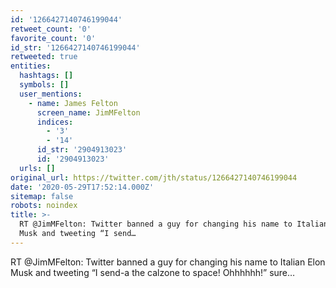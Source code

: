 ```yaml
---
id: '1266427140746199044'
retweet_count: '0'
favorite_count: '0'
id_str: '1266427140746199044'
retweeted: true
entities:
  hashtags: []
  symbols: []
  user_mentions:
    - name: James Felton
      screen_name: JimMFelton
      indices:
        - '3'
        - '14'
      id_str: '2904913023'
      id: '2904913023'
  urls: []
original_url: https://twitter.com/jth/status/1266427140746199044
date: '2020-05-29T17:52:14.000Z'
sitemap: false
robots: noindex
title: >-
  RT @JimMFelton: Twitter banned a guy for changing his name to Italian Elon
  Musk and tweeting “I send…
---
```


RT @JimMFelton: Twitter banned a guy for changing his name to Italian Elon Musk and tweeting “I send-a the calzone to space! Ohhhhhh!” sure…
